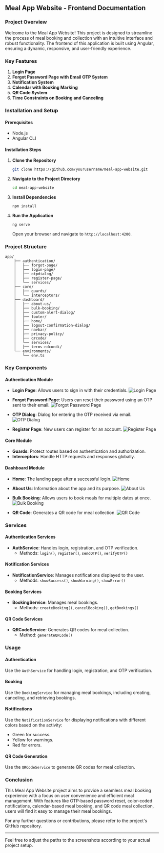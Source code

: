 ## Meal App Website - Frontend Documentation

### Project Overview

Welcome to the Meal App Website! This project is designed to streamline the process of meal booking and collection with an intuitive interface and robust functionality. The frontend of this application is built using Angular, ensuring a dynamic, responsive, and user-friendly experience.

### Key Features

1. **Login Page**
2. **Forgot Password Page with Email OTP System**
3. **Notification System**
4. **Calendar with Booking Marking**
5. **QR Code System**
6. **Time Constraints on Booking and Canceling**

### Installation and Setup

#### Prerequisites

- Node.js
- Angular CLI

#### Installation Steps

1. **Clone the Repository**
    ```sh
    git clone https://github.com/yourusername/meal-app-website.git
    ```
2. **Navigate to the Project Directory**
    ```sh
    cd meal-app-website
    ```
3. **Install Dependencies**
    ```sh
    npm install
    ```
4. **Run the Application**
    ```sh
    ng serve
    ```
   Open your browser and navigate to `http://localhost:4200`.

### Project Structure

```plaintext
app/
    ├── authentication/
    │   ├── forgot-page/
    │   ├── login-page/
    │   ├── otpdialog/
    │   ├── register-page/
    │   └── services/
    ├── core/
    │   ├── guards/
    │   └── interceptors/
    ├── dashboard/
    │   ├── about-us/
    │   ├── bulk-booking/
    │   ├── custom-alert-dialog/
    │   ├── footer/
    │   ├── home/
    │   ├── logout-confirmation-dialog/
    │   ├── navbar/
    │   ├── privacy-policy/
    │   ├── qrcode/
    │   └── services/
    │   ├── terms-ndcondi/
    └── environments/
        └── env.ts
```

### Key Components

#### Authentication Module

- **Login Page**: Allows users to sign in with their credentials.
  ![Login Page](/src/assets/readme/Login%20page.png)

- **Forgot Password Page**: Users can reset their password using an OTP sent to their email.
  ![Forgot Password Page](/src/assets/readme/Forgot%20page.png)

- **OTP Dialog**: Dialog for entering the OTP received via email.
  ![OTP Dialog](/src/assets/readme/OTP%20page.png)

- **Register Page**: New users can register for an account.
  ![Register Page](/src/assets/readme/Create%20your%20account%20page.png)

#### Core Module

- **Guards**: Protect routes based on authentication and authorization.
- **Interceptors**: Handle HTTP requests and responses globally.

#### Dashboard Module

- **Home**: The landing page after a successful login.
  ![Home](/src/assets/readme/Homepage2.png)

- **About Us**: Information about the app and its purpose.
  ![About Us](/src/assets/readme/aboutme.png)

- **Bulk Booking**: Allows users to book meals for multiple dates at once.
  ![Bulk Booking](/src/assets/readme/Bulkbooking.png)

- **QR Code**: Generates a QR code for meal collection.
  ![QR Code](path_to_screenshot/qrcode.png)

### Services

#### Authentication Services

- **AuthService**: Handles login, registration, and OTP verification.
  - Methods: `login()`, `register()`, `sendOTP()`, `verifyOTP()`

#### Notification Services

- **NotificationService**: Manages notifications displayed to the user.
  - Methods: `showSuccess()`, `showWarning()`, `showError()`

#### Booking Services

- **BookingService**: Manages meal bookings.
  - Methods: `createBooking()`, `cancelBooking()`, `getBookings()`

#### QR Code Services

- **QRCodeService**: Generates QR codes for meal collection.
  - Method: `generateQRCode()`

### Usage

#### Authentication

Use the `AuthService` for handling login, registration, and OTP verification.

#### Booking

Use the `BookingService` for managing meal bookings, including creating, canceling, and retrieving bookings.

#### Notifications

Use the `NotificationService` for displaying notifications with different colors based on the activity:
- Green for success.
- Yellow for warnings.
- Red for errors.

#### QR Code Generation

Use the `QRCodeService` to generate QR codes for meal collection.

### Conclusion

This Meal App Website project aims to provide a seamless meal booking experience with a focus on user convenience and efficient meal management. With features like OTP-based password reset, color-coded notifications, calendar-based meal booking, and QR code meal collection, users will find it easy to manage their meal bookings.

For any further questions or contributions, please refer to the project's GitHub repository.

---

Feel free to adjust the paths to the screenshots according to your actual project setup.